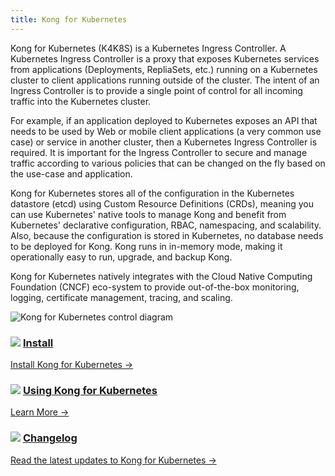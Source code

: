 ```yaml
---
title: Kong for Kubernetes
---
```


Kong for Kubernetes (K4K8S) is a Kubernetes Ingress Controller. A Kubernetes Ingress Controller is a proxy that exposes Kubernetes services from applications (Deployments, RepliaSets, etc.) running on a Kubernetes cluster to client applications running outside of the cluster. The intent of an Ingress Controller is to provide a single point of control for all incoming traffic into the Kubernetes cluster. 

For example, if an application deployed to Kubernetes exposes an API that needs to be used by Web or mobile client applications (a very common use case) or service in another cluster, then a Kubernetes Ingress Controller is required. It is important for the Ingress Controller to secure and manage traffic according to various policies that can be changed on the fly based on the use-case and application.

Kong for Kubernetes stores all of the configuration in the Kubernetes datastore (etcd) using Custom Resource Definitions (CRDs), meaning you can use Kubernetes' native tools to manage Kong and benefit from Kubernetes' declarative configuration, RBAC, namespacing, and scalability. Also, because the configuration is stored in Kubernetes, no database needs to be deployed for Kong. Kong runs in in-memory mode, making it operationally easy to run, upgrade, and backup Kong.

Kong for Kubernetes natively integrates with the Cloud Native Computing Foundation (CNCF) eco-system to provide out-of-the-box monitoring, logging, certificate management, tracing, and scaling.


<img src="https://doc-assets.konghq.com/kubernetes/Kong-for-Kubernetes-Diagram.png" alt="Kong for Kubernetes control diagram">

<div class="docs-grid">
  <div class="docs-grid-block">
    <h3>
        <img src="/assets/images/icons/documentation/icn-doc-reference.svg" />
        <a href="/1.4.x/kong-for-kubernetes/install">Install</a>
    </h3>
    <p></p>
    <a href="/1.4.x/kong-for-kubernetes/install">
        Install Kong for Kubernetes &rarr;
    </a>
  </div>

  <div class="docs-grid-block">
    <h3>
        <img src="/assets/images/icons/documentation/icn-doc-reference.svg" />
        <a href="/1.4.x/kong-for-kubernetes/using-kong-for-kubernetes/">Using Kong for Kubernetes</a>
    </h3>
    <p></p>
    <a href="/1.4.x/kong-for-kubernetes/using-kong-for-kubernetes/">
        Learn More &rarr;
    </a>
  </div>

  <div class="docs-grid-block">
    <h3>
        <img src="/assets/images/icons/documentation/icn-doc-reference.svg" />
        <a href="/1.4.x/kong-for-kubernetes/changelog">Changelog</a>
    </h3>
    <p></p>
    <a href="/1.4.x/kong-for-kubernetes/changelog">
        Read the latest updates to Kong for Kubernetes &rarr;
    </a>
  </div>
</div>
